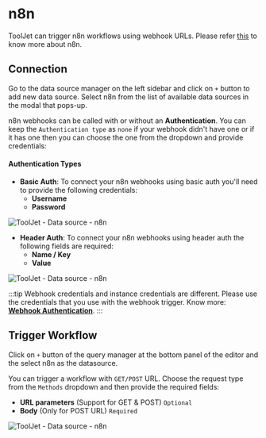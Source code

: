 
# n8n

ToolJet can trigger n8n workflows using webhook URLs. Please refer [this](https://docs.n8n.io/) to know more about n8n.

## Connection

Go to the data source manager on the left sidebar and click on `+` button to add new data source. Select n8n from the list of available data sources in the modal that pops-up.

n8n webhooks can be called with or without an **Authentication**. You can keep the `Authentication type` as `none` if your webhook didn't have one or if it has one then you can choose the one from the dropdown and provide credentials:

#### Authentication Types
- **Basic Auth**: To connect your n8n webhooks using basic auth you'll need to provide the following credentials:
    - **Username**
    - **Password**

<div style={{textAlign: 'center'}}>

![ToolJet - Data source - n8n](/img/datasource-reference/n8n/basicauth.png)

</div>

- **Header Auth**: To connect your n8n webhooks using header auth the following fields are required:
    - **Name / Key**
    - **Value**

<div style={{textAlign: 'center'}}>

![ToolJet - Data source - n8n](/img/datasource-reference/n8n/headerauth.png)

</div>

:::tip
Webhook credentials and instance credentials are different. Please use the credentials that you use with the webhook trigger. Know more: **[Webhook Authentication](https://docs.n8n.io/nodes/n8n-nodes-base.webhook/#:~:text=then%20gets%20deactivated.-,Authentication,-%3A%20The%20Webhook%20node)**.
:::

## Trigger Workflow

Click on `+` button of the query manager at the bottom panel of the editor and the select n8n as the datasource.

You can trigger a workflow with `GET/POST` URL. Choose the request type from the `Methods` dropdown and then provide the required fields:
  - **URL parameters** (Support for GET & POST) `Optional`
  - **Body** (Only for POST URL) `Required`

<div style={{textAlign: 'center'}}>

![ToolJet - Data source - n8n](/img/datasource-reference/n8n/query.png)

</div>